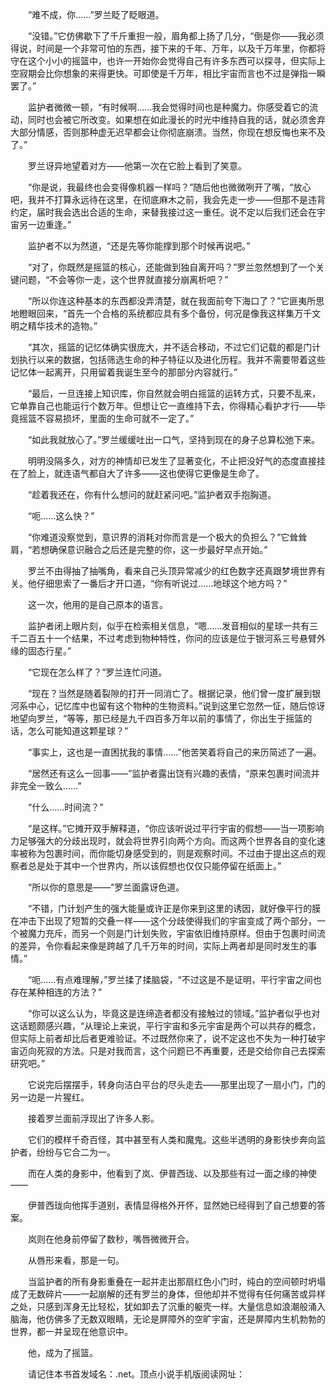 　　“难不成，你……”罗兰眨了眨眼道。

　　“没错。”它仿佛歇下了千斤重担一般，眉角都上扬了几分，“倒是你——我必须得说，时间是一个非常可怕的东西，接下来的千年、万年，以及千万年里，你都将守在这个小小的摇篮中，也许一开始你会觉得自己有许多东西可以探寻，但实际上空寂期会比你想象的来得更快。可即使是千万年，相比宇宙而言也不过是弹指一瞬罢了。”

　　监护者微微一顿，“有时候啊……我会觉得时间也是种魔力。你感受着它的流动，同时也会被它所改变。如果想在如此漫长的时光中维持自我的话，就必须舍弃大部分情感，否则那种虚无迟早都会让你彻底崩溃。当然，你现在想反悔也来不及了。”

　　罗兰讶异地望着对方——他第一次在它脸上看到了笑意。

　　“你是说，我最终也会变得像机器一样吗？”随后他也微微咧开了嘴，“放心吧，我并不打算永远待在这里，在彻底麻木之前，我会先走一步——但那不是违背约定，届时我会选出合适的生命，来替我接过这一重任。说不定以后我们还会在宇宙另一边重逢。”

　　监护者不以为然道，“还是先等你能撑到那个时候再说吧。”

　　“对了，你既然是摇篮的核心，还能做到独自离开吗？”罗兰忽然想到了一个关键问题，“不会等你一走，这个世界就直接分崩离析吧？”

　　“所以你连这种基本的东西都没弄清楚，就在我面前夸下海口了？”它匪夷所思地瞪眼回来，“首先一个合格的系统都应具有多个备份，何况是像我这样集万千文明之精华技术的造物。”

　　“其次，摇篮的记忆体确实很庞大，并不适合移动，不过它们记载的都是门计划执行以来的数据，包括筛选生命的种子特征以及进化历程。我并不需要带着这些记忆体一起离开，只用留着我诞生至今的那部分内容就行。”

　　“最后，一旦连接上知识库，你自然就会明白摇篮的运转方式，只要不乱来，它单靠自己也能运行个数万年。但想让它一直维持下去，你得精心看护才行——毕竟摇篮不容易损坏，里面的生命可就不一定了。”

　　“如此我就放心了。”罗兰缓缓吐出一口气，坚持到现在的身子总算松弛下来。

　　明明没隔多久，对方的神情却已发生了显著变化，不止把没好气的态度直接挂在了脸上，就连语气都自大了许多——这也使得它更像是生命了。

　　“趁着我还在，你有什么想问的就赶紧问吧。”监护者双手抱胸道。

　　“呃……这么快？”

　　“你难道没察觉到，意识界的消耗对你而言是一个极大的负担么？”它耸耸肩，“若想确保意识融合之后还是完整的你，这一步最好早点开始。”

　　罗兰不由得抽了抽嘴角，看来自己头顶异常减少的红色数字还真跟梦境世界有关。他仔细思索了一番后才开口道，“你有听说过……地球这个地方吗？”

　　这一次，他用的是自己原本的语言。

　　监护者闭上眼片刻，似乎在检索相关信息，“嗯……发音相似的星球一共有三千二百五十一个结果，不过考虑到物种特性，你问的应该是位于银河系三号悬臂外缘的固态行星。”

　　“它现在怎么样了？”罗兰连忙问道。

　　“现在？当然是随着裂隙的打开一同消亡了。根据记录，他们曾一度扩展到银河系中心，记忆库中也留有这个物种的生物资料。”说到这里它忽然一怔，随后惊讶地望向罗兰，“等等，那已经是九千四百多万年以前的事情了，你出生于摇篮的话，怎么可能知道这颗星球？”

　　“事实上，这也是一直困扰我的事情……”他苦笑着将自己的来历简述了一遍。

　　“居然还有这么一回事——”监护者露出饶有兴趣的表情，“原来包裹时间流并非完全一致么……”

　　“什么……时间流？”

　　“是这样。”它摊开双手解释道，“你应该听说过平行宇宙的假想——当一项影响力足够强大的分歧出现时，就会将世界引向两个方向。而这两个世界各自的变化速率被称为包裹时间，而你能切身感受到的，则是观察时间。不过由于提出这点的观察者总是处于其中一个世界内，所以该假想也仅仅只能停留在纸面上。”

　　“所以你的意思是——”罗兰面露讶色道。

　　“不错，门计划产生的强大能量或许正是你来到这里的诱因，就好像平行的膜在冲击下出现了短暂的交叠一样——这个分歧使得我们的宇宙变成了两个部分，一个被魔力充斥，而另一个则是门计划失败，宇宙依旧维持原样。但由于包裹时间流的差异，令你看起来像是跨越了几千万年的时间，实际上两者却是同时发生的事情。”

　　“呃……有点难理解，”罗兰揉了揉脑袋，“不过这是不是证明，平行宇宙之间也存在某种相连的方法？”

　　“你可以这么认为，毕竟这是连缔造者都没有接触过的领域。”监护者似乎也对这话题颇感兴趣，“从理论上来说，平行宇宙和多元宇宙是两个可以共存的概念，但实际上前者却比后者更难验证。不过既然你来了，说不定这也不失为一种打破宇宙迈向死寂的方法。只是对我而言，这个问题已不再重要，还是交给你自己去探索研究吧。”

　　它说完后摆摆手，转身向洁白平台的尽头走去——那里出现了一扇小门，门的另一边是一片猩红。

　　接着罗兰面前浮现出了许多人影。

　　它们的模样千奇百怪，其中甚至有人类和魔鬼。这些半透明的身影快步奔向监护者，纷纷与它合二为一。

　　而在人类的身影中，他看到了岚、伊普西珑、以及那些有过一面之缘的神使——

　　伊普西珑向他挥手道别，表情显得格外开怀，显然她已经得到了自己想要的答案。

　　岚则在他身前停留了数秒，嘴唇微微开合。

　　从唇形来看，那是一句。

　　当监护者的所有身影重叠在一起并走出那扇红色小门时，纯白的空间顿时坍塌成了无数碎片——一起崩解的还有罗兰的身体，但他却并不觉得有任何痛苦或异样之处，只感到浑身无比轻松，犹如卸去了沉重的躯壳一样。大量信息如浪潮般涌入脑海，他仿佛多了无数双眼睛，无论是屏障外的空旷宇宙，还是屏障内生机勃勃的世界，都一并呈现在他意识中。

　　他，成为了摇篮。

　　请记住本书首发域名：.net。顶点小说手机版阅读网址：
